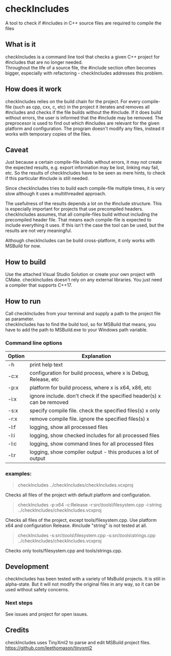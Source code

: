 # checkIncludes
A tool to check if #includes in C++ source files are required to compile the files

## What is it

checkIncludes is a command line tool that checks a given C++ project for #includes that are no longer needed.<br> 
Throughout the life of a source file, the #include section often becomes bigger, especially with refactoring - checkIncludes addresses this problem.

## How does it work

checkIncludes relies on the build chain for the project. For every compile-file (such as cpp, cxx, c, etc) in the project it iterates and removes all #includes and checks if the file builds without the #include. If it does build without errors, the user is informed that the #include may be removed. The preprocesor is used to find out which #includes are relevant for the given platform and configuration. The program doesn't modify any files, instead it works with temporary copies of the files.

## Caveat

Just because a certain compile-file builds without errors, it may not create the expected results, e.g. export information may be lost, linking may fail, etc. So the results of checkIncludes have to be seen as mere hints, to check if this particular #include is still needed.

Since checkIncludes tries to build each compile-file multiple times, it is very slow although it uses a multithreaded approach.

The usefulness of the results depends a lot on the #include structure. This is especially important for projects that use precompiled headers. checkIncludes assumes, that all compile-files build without including the precompiled header file. That means each compile-file is expected to include everything it uses. If this isn't the case the tool can be used, but the results are not very meaningful.

Although checkIncludes can be build cross-platform, it only works with MSBuild for now.

## How to build

Use the attached Visual Studio Solution or create your own project with CMake. checkIncludes doesn't rely on any external libraries. You just need a compiler that supports C++17.

## How to run

Call checkIncludes from your terminal and supply a path to the project file as parameter.<br>
checkIncludes has to find the build tool, so for MSBuild that means, you have to add the path to MSBuild.exe to your Windows path variable.


### Command line options

Option | Explanation
-------| -----------
-h     | print help text
-c:x   | configuration for build process, where x is Debug, Release, etc
-p:x   | platform for build process, where x is x64, x86, etc
-i:x   | ignore include. don't check if the specified header(s) x can be removed
-s:x   | specify compile file. check the specified files(s) x only
-r:x   | remove compile file. ignore the specified files(s) x
-l:f   | logging, show all processed files
-l:i   | logging, show checked includes for all processed files
-l:c   | logging, show command lines for all processed files
-l:r   | logging, show compiler output - this produces a lot of output

### examples:

> checkIncludes  ../checkIncludes/checkIncludes.vcxproj

Checks all files of the project with default platform and configuration.

> checkIncludes -p:x64 -c:Release -r:src\tools\filesystem.cpp -i:string ../checkIncludes/checkIncludes.vcxproj

Checks all files of the project, except tools/filesystem.cpp. Use platform x64 and configuration Release. #include "string" is not tested at all.

> checkIncludes -s:src\tools\filesystem.cpp -s:src\tools\strings.cpp ../checkIncludes/checkIncludes.vcxproj

Checks only tools/filesystem.cpp and tools/strings.cpp.


## Development

checkIncludes has been tested with a variety of MsBuild projects. It is still in alpha-state. But it will not modify the original files in any way, so it can be used without safety concerns.<br>

### Next steps

See issues and project for open issues.

## Credits

checkIncludes uses TinyXml2 to parse and edit MSBuild project files.<br>
https://github.com/leethomason/tinyxml2
